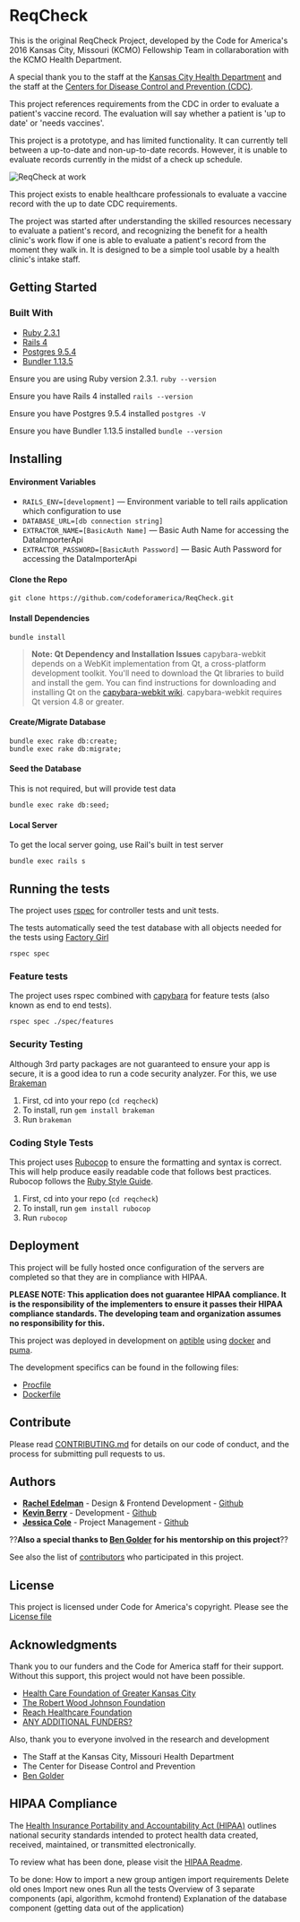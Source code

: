 
# ReqCheck

This is the original ReqCheck Project, developed by the Code for America's 2016 Kansas City, Missouri (KCMO) Fellowship Team in collaraboration with the KCMO Health Department.

A special thank you to the staff at the [Kansas City Health Department](http://kcmo.gov/health/clinic-services/) and the staff at the [Centers for Disease Control and Prevention (CDC)](http://www.cdc.gov/vaccines/programs/iis/cdsi.html).

This project references requirements from the CDC in order to evaluate a patient's vaccine record. The evaluation will say whether a patient is 'up to date' or 'needs vaccines'.

This project is a prototype, and has limited functionality. It can currently tell between a up-to-date and non-up-to-date records. However, it is unable to evaluate records currently in the midst of a check up schedule.

![ReqCheck at work](https://media.giphy.com/media/3o6Zt5O09Lxx6chXIQ/source.gif)

This project exists to enable healthcare professionals to evaluate a vaccine record with the up to date CDC requirements.

The project was started after understanding the skilled resources necessary to evaluate a patient's record, and recognizing the benefit for a health clinic's work flow if one is able to evaluate a patient's record from the moment they walk in. It is designed to be a simple tool usable by a health clinic's intake staff.

## Getting Started

### Built With

* [Ruby 2.3.1](https://www.ruby-lang.org/en/news/2016/04/26/ruby-2-3-1-released/)
* [Rails 4](http://guides.rubyonrails.org/4_0_release_notes.html)
* [Postgres 9.5.4](https://www.postgresql.org/docs/9.6/static/release-9-5-4.html)
* [Bundler 1.13.5](https://rubygems.org/gems/bundler)

Ensure you are using Ruby version 2.3.1.
`ruby --version`

Ensure you have Rails 4 installed
`rails --version`

Ensure you have Postgres 9.5.4 installed
`postgres -V`

Ensure you have Bundler 1.13.5 installed
`bundle --version`

## Installing

#### Environment Variables
* `RAILS_ENV=[development]` — Environment variable to tell rails application which configuration to use
* `DATABASE_URL=[db connection string]`
* `EXTRACTOR_NAME=[BasicAuth Name]` — Basic Auth Name for accessing the DataImporterApi
* `EXTRACTOR_PASSWORD=[BasicAuth Password]` — Basic Auth Password for accessing the DataImporterApi

#### Clone the Repo
```
git clone https://github.com/codeforamerica/ReqCheck.git
```

#### Install Dependencies
```
bundle install
```

>**Note: Qt Dependency and Installation Issues**
>capybara-webkit depends on a WebKit implementation from Qt, a cross-platform
>development toolkit. You'll need to download the Qt libraries to build and
>install the gem. You can find instructions for downloading and installing Qt
>on the [capybara-webkit wiki](https://github.com/thoughtbot/capybara-webkit/wiki/Installing-Qt-and-compiling-capybara-webkit). capybara-webkit requires Qt version 4.8 or greater.

#### Create/Migrate Database
```
bundle exec rake db:create;
bundle exec rake db:migrate;
```

#### Seed the Database
This is not required, but will provide test data
```
bundle exec rake db:seed;
```

#### Local Server
To get the local server going, use Rail's built in test server
```
bundle exec rails s
```

## Running the tests
The project uses [rspec](http://) for controller tests and unit tests.

The tests automatically seed the test database with all objects needed for the tests using [Factory Girl](http://)

```
rspec spec
```

### Feature tests
The project uses rspec combined with [capybara](http://) for feature tests (also known as end to end tests).
```
rspec spec ./spec/features
```

### Security Testing
Although 3rd party packages are not guaranteed to ensure your app is secure, it is a good idea to run a code security analyzer. For this, we use [Brakeman](http://brakemanscanner.org/)

1. First, cd into your repo (`cd reqcheck`)
2. To install, run `gem install brakeman`
3. Run `brakeman`

### Coding Style Tests
This project uses [Rubocop](http://) to ensure the formatting and syntax is correct. This will help produce easily readable code that follows best practices. Rubocop follows the [Ruby Style Guide](https://github.com/bbatsov/ruby-style-guide).

1. First, cd into your repo (`cd reqcheck`)
2. To install, run `gem install rubocop`
3. Run `rubocop`


## Deployment

This project will be fully hosted once configuration of the servers are completed so that they are in compliance with HIPAA.

**PLEASE NOTE: This application does not guarantee HIPAA compliance. It is the responsibility of the implementers to ensure it passes their HIPAA compliance standards. The developing team and organization assumes no responsibility for this.**

This project was deployed in development on [aptible](http://aptible.com/) using [docker](https://www.docker.com/) and [puma](http://puma.io/).

The development specifics can be found in the following files:

* [Procfile](https://github.com/codeforamerica/ReqCheck/blob/master/Procfile)
* [Dockerfile](https://github.com/codeforamerica/ReqCheck/blob/master/Dockerfile)

## Contribute
Please read [CONTRIBUTING.md](CONTRIBUTING.md) for details on our code of conduct, and the process for submitting pull requests to us.

## Authors

* **[Rachel Edelman](http://racheledelman.com/)** - Design & Frontend Development - [Github](https://github.com/racheledelman)
* **[Kevin Berry](http://kevin-berry.com)** - Development - [Github](https://github.com/lostmarinero)
* **[Jessica Cole](https://about.me/jessicacole)** - Project Management - [Github](https://github.com/jessonawhim)

??**Also a special thanks to [Ben Golder](https://github.com/bengolder) for his mentorship on this project**??

See also the list of [contributors](https://github.com/your/project/contributors) who participated in this project.

## License

This project is licensed under Code for America's copyright. Please see the [License file](LICENSE.md)

## Acknowledgments

Thank you to our funders and the Code for America staff for their support. Without this support, this project would not have been possible.

* [Health Care Foundation of Greater Kansas City](http://hcfgkc.org/)
* [The Robert Wood Johnson Foundation](http://www.rwjf.org/)
* [Reach Healthcare Foundation](https://reachhealth.org/)
* [ANY ADDITIONAL FUNDERS?](https://)

Also, thank you to everyone involved in the research and development

* The Staff at the Kansas City, Missouri Health Department
* The Center for Disease Control and Prevention
* [Ben Golder](https://github.com/bengolder)


## HIPAA Compliance

The [Health Insurance Portability and Accountability Act (HIPAA)](https://en.wikipedia.org/wiki/Health_Insurance_Portability_and_Accountability_Act) outlines national security standards intended to protect health data created, received, maintained, or transmitted electronically.

To review what has been done, please visit the [HIPAA Readme](HIPAA.md).



To be done:
    How to import a new group antigen import requirements
        Delete old ones
        Import new ones
        Run all the tests
    Overview of 3 separate components (api, algorithm, kcmohd frontend)
    Explanation of the database component (getting data out of the application)